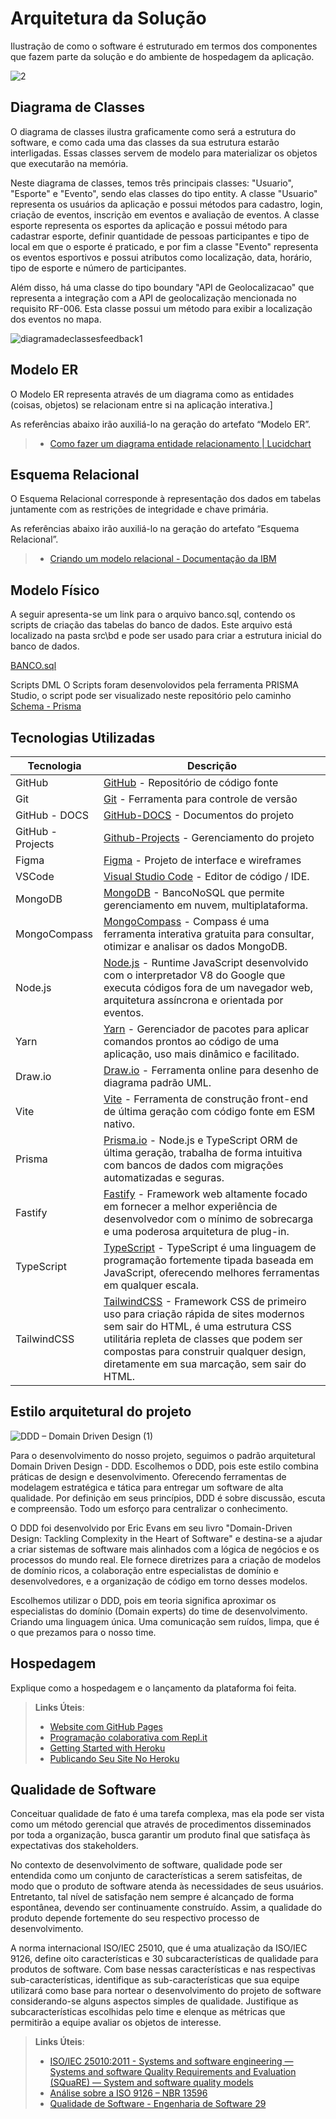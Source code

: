 # Arquitetura da Solução

Ilustração de como o software é estruturado em termos dos componentes que fazem parte da solução e do ambiente de hospedagem da aplicação.

![2](https://github.com/ICEI-PUC-Minas-PMV-ADS/pmv-ads-2023-2-e4-aplicdistrib-t5-grupo4-cademeutime/assets/103156976/b2ddb8d0-7311-435c-8bc5-a315616f3614)

## Diagrama de Classes

O diagrama de classes ilustra graficamente como será a estrutura do software, e como cada uma das classes da sua estrutura estarão interligadas. Essas classes servem de modelo para materializar os objetos que executarão na memória.

Neste diagrama de classes, temos três principais classes: "Usuario", "Esporte" e "Evento", sendo elas classes do tipo entity. A classe "Usuario" representa os usuários da aplicação e possui métodos para cadastro, login, criação de eventos, inscrição em eventos e avaliação de eventos. A classe esporte representa os esportes da aplicação e possui método para cadastrar esporte, definir quantidade de pessoas participantes e tipo de local em que o esporte é praticado, e por fim a classe "Evento" representa os eventos esportivos e possui atributos como localização, data, horário, tipo de esporte e número de participantes.

Além disso, há uma classe do tipo boundary "API de Geolocalizacao" que representa a integração com a API de geolocalização mencionada no requisito RF-006. Esta classe possui um método para exibir a localização dos eventos no mapa.

![diagramadeclassesfeedback1](https://github.com/ICEI-PUC-Minas-PMV-ADS/pmv-ads-2023-2-e4-aplicdistrib-t5-grupo4-cademeutime/assets/103156976/c97c6b45-acf2-43f6-a8c3-e846c3abe52a)


## Modelo ER

O Modelo ER representa através de um diagrama como as entidades (coisas, objetos) se relacionam entre si na aplicação interativa.]

As referências abaixo irão auxiliá-lo na geração do artefato “Modelo ER”.

> - [Como fazer um diagrama entidade relacionamento | Lucidchart](https://www.lucidchart.com/pages/pt/como-fazer-um-diagrama-entidade-relacionamento)

## Esquema Relacional

O Esquema Relacional corresponde à representação dos dados em tabelas juntamente com as restrições de integridade e chave primária.
 
As referências abaixo irão auxiliá-lo na geração do artefato “Esquema Relacional”.

> - [Criando um modelo relacional - Documentação da IBM](https://www.ibm.com/docs/pt-br/cognos-analytics/10.2.2?topic=designer-creating-relational-model)

## Modelo Físico

A seguir apresenta-se um link para o arquivo banco.sql, contendo os scripts de criação das tabelas do banco de dados. Este arquivo está localizado na pasta src\bd e pode ser usado para criar a estrutura inicial do banco de dados. 

[BANCO.sql](https://github.com/ICEI-PUC-Minas-PMV-ADS/pmv-ads-2023-2-e4-aplicdistrib-t5-grupo4-cademeutime/blob/main/src/bd/banco.sql)

Scripts  DML
O Scripts foram desenvolovidos pela ferramenta PRISMA Studio, o script pode ser visualizado neste repositório pelo caminho [Schema - Prisma](https://github.com/ICEI-PUC-Minas-PMV-ADS/pmv-ads-2023-2-e4-aplicdistrib-t5-grupo4-cademeutime/blob/main/src/backEnd/prisma/schema.prisma)

## Tecnologias Utilizadas

| Tecnologia  | Descrição |
| ------------ | ------------ |
| GitHub   |  [GitHub](https://github.com/ICEI-PUC-Minas-PMV-ADS/pmv-ads-2023-2-e4-aplicdistrib-t5-grupo4-cademeutime) - Repositório de código fonte |
| Git | [Git](https://git-scm.com/) - Ferramenta para controle de versão  |
| GitHub - DOCS  |  [GitHub-DOCS](https://github.com/ICEI-PUC-Minas-PMV-ADS/pmv-ads-2023-2-e4-aplicdistrib-t5-grupo4-cademeutime/tree/main/docs) - Documentos do projeto |
| GitHub - Projects  |  [Github-Projects](https://github.com/orgs/ICEI-PUC-Minas-PMV-ADS/projects/459) - Gerenciamento do projeto  |
| Figma  |  [Figma](https://www.figma.com/) - Projeto de interface e wireframes  |
| VSCode  |  [Visual Studio Code](https://portal.azure.com/?Microsoft_Azure_Education_correlationId=482c7b3fd428421ebc975fb5a28dcb48#view/Microsoft_Azure_Education/EducationMenuBlade/~/software) - Editor de código / IDE.  |
| MongoDB  |  [MongoDB](https://www.mongodb.com/pt-br) - BancoNoSQL que permite gerenciamento em nuvem, multiplataforma.  |
| MongoCompass  | [MongoCompass](https://www.mongodb.com/products/tools/compass) - Compass é uma ferramenta interativa gratuita para consultar, otimizar e analisar os dados MongoDB. |
| Node.js  |  [Node.js](https://nodejs.org/en) - Runtime JavaScript desenvolvido com o interpretador V8 do Google que executa códigos fora de um navegador web, arquitetura assíncrona e orientada por eventos.  |
| Yarn | [Yarn](https://yarnpkg.com/) - Gerenciador de pacotes para aplicar comandos prontos ao código de uma aplicação, uso mais dinâmico e facilitado.    |
| Draw.io | [Draw.io](https://app.diagrams.net/) - Ferramenta online para desenho de diagrama padrão UML.  |
| Vite  | [Vite](https://vitejs.dev/guide/) - Ferramenta de construção front-end de última geração com código fonte em ESM nativo. |
| Prisma  | [Prisma.io](https://www.prisma.io/) - Node.js e TypeScript ORM de última geração, trabalha de forma intuitiva com bancos de dados com migrações automatizadas e seguras.  |
| Fastify  | [Fastify](https://fastify.dev/) - Framework web altamente focado em fornecer a melhor experiência de desenvolvedor com o mínimo de sobrecarga e uma poderosa arquitetura de plug-in.  |
| TypeScript   | [TypeScript](https://www.typescriptlang.org/) - TypeScript é uma linguagem de programação fortemente tipada baseada em JavaScript, oferecendo melhores ferramentas em qualquer escala.  |
| TailwindCSS   | [TailwindCSS](https://tailwindcss.com/) - Framework CSS de primeiro uso para criação rápida de sites modernos sem sair do HTML, é uma estrutura CSS utilitária repleta de classes que podem ser compostas para construir qualquer design, diretamente em sua marcação, sem sair do HTML. |

## Estilo arquitetural do projeto

![DDD – Domain Driven Design (1)](https://github.com/ICEI-PUC-Minas-PMV-ADS/pmv-ads-2023-2-e4-aplicdistrib-t5-grupo4-cademeutime/assets/103156976/f6290220-4d01-4312-8a25-edf86a47337a)


Para o desenvolvimento do nosso projeto, seguimos o padrão arquitetural Domain Driven Design - DDD. Escolhemos o DDD, pois este estilo combina práticas de design e desenvolvimento. Oferecendo ferramentas de modelagem estratégica e tática para entregar um software de alta qualidade. Por definição em seus princípios, DDD é sobre discussão, escuta e compreensão. Todo um esforço para centralizar o conhecimento. 

O DDD foi desenvolvido por Eric Evans em seu livro "Domain-Driven Design: Tackling Complexity in the Heart of Software" e destina-se a ajudar a criar sistemas de software mais alinhados com a lógica de negócios e os processos do mundo real. Ele fornece diretrizes para a criação de modelos de domínio ricos, a colaboração entre especialistas de domínio e desenvolvedores, e a organização de código em torno desses modelos.

Escolhemos utilizar o DDD, pois em teoria significa aproximar os especialistas do domínio (Domain experts) do time de desenvolvimento. Criando uma linguagem única. Uma comunicação sem ruídos, limpa, que é o que prezamos para o nosso time.


## Hospedagem

Explique como a hospedagem e o lançamento da plataforma foi feita.

> **Links Úteis**:
>
> - [Website com GitHub Pages](https://pages.github.com/)
> - [Programação colaborativa com Repl.it](https://repl.it/)
> - [Getting Started with Heroku](https://devcenter.heroku.com/start)
> - [Publicando Seu Site No Heroku](http://pythonclub.com.br/publicando-seu-hello-world-no-heroku.html)

## Qualidade de Software

Conceituar qualidade de fato é uma tarefa complexa, mas ela pode ser vista como um método gerencial que através de procedimentos disseminados por toda a organização, busca garantir um produto final que satisfaça às expectativas dos stakeholders.

No contexto de desenvolvimento de software, qualidade pode ser entendida como um conjunto de características a serem satisfeitas, de modo que o produto de software atenda às necessidades de seus usuários. Entretanto, tal nível de satisfação nem sempre é alcançado de forma espontânea, devendo ser continuamente construído. Assim, a qualidade do produto depende fortemente do seu respectivo processo de desenvolvimento.

A norma internacional ISO/IEC 25010, que é uma atualização da ISO/IEC 9126, define oito características e 30 subcaracterísticas de qualidade para produtos de software.
Com base nessas características e nas respectivas sub-características, identifique as sub-características que sua equipe utilizará como base para nortear o desenvolvimento do projeto de software considerando-se alguns aspectos simples de qualidade. Justifique as subcaracterísticas escolhidas pelo time e elenque as métricas que permitirão a equipe avaliar os objetos de interesse.

> **Links Úteis**:
>
> - [ISO/IEC 25010:2011 - Systems and software engineering — Systems and software Quality Requirements and Evaluation (SQuaRE) — System and software quality models](https://www.iso.org/standard/35733.html/)
> - [Análise sobre a ISO 9126 – NBR 13596](https://www.tiespecialistas.com.br/analise-sobre-iso-9126-nbr-13596/)
> - [Qualidade de Software - Engenharia de Software 29](https://www.devmedia.com.br/qualidade-de-software-engenharia-de-software-29/18209/)
